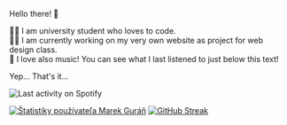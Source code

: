Hello there! 👋

👨‍🎓 I am university student who loves to code.\
👩‍💻 I am currently working on my very own website as project for web design class.\
🎵 I love also music! You can see what I last listened to just below this text!

Yep... That's it...

![Last activity on Spotify](https://spotify-recently-played-readme.vercel.app/api?user=emgi2)

[![Štatistiky používateľa Marek Guráň](https://github-readme-stats.vercel.app/api?username=marek-guran&show_icons=true&theme=dracula)](https://github.com/anuraghazra/github-readme-stats)
[![GitHub Streak](http://github-readme-streak-stats.herokuapp.com?user=marek-guran&theme=dracula&date_format=j%20M%5B%20Y%5D)](https://git.io/streak-stats)
